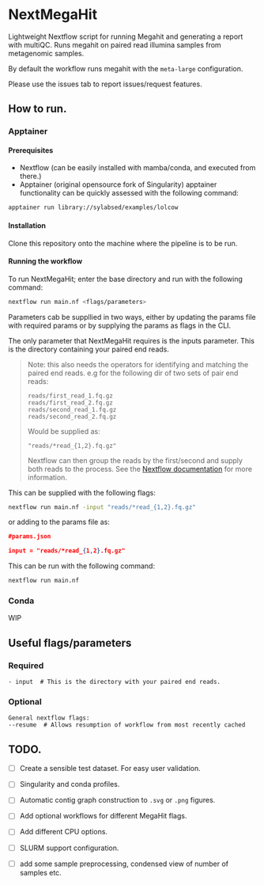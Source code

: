 # NextMegaHit

Lightweight Nextflow script for running Megahit and generating a report with multiQC. 
Runs megahit on paired read illumina samples from metagenomic samples. 

By default the workflow runs megahit with the `meta-large` configuration. 

Please use the issues tab to report issues/request features. 

## How to run. 

### Apptainer

#### Prerequisites

- Nextflow (can be easily installed with mamba/conda, and executed from there.)
- Apptainer (original opensource fork of Singularity)
apptainer functionality can be quickly assessed with the following command:

``` bash 
apptainer run library://sylabsed/examples/lolcow
```
#### Installation

Clone this repository onto the machine where the pipeline is to be run. 


#### Running the workflow

To run NextMegaHit; enter the base directory and run with the following command:

``` bash
nextflow run main.nf <flags/parameters>
```

Parameters cab be suppllied in two ways, either by updating the params file with required params or by supplying the params as flags in the CLI.

The only parameter that NextMegaHit requires is the inputs parameter. This is the directory containing your paired end reads. 

>Note: this also needs the operators for identifying and matching the paired end reads. 
> e.g for the following dir of two sets of pair end reads:
> ``` 
>reads/first_read_1.fq.gz
>reads/first_read_2.fq.gz
>reads/second_read_1.fq.gz
>reads/second_read_2.fq.gz
>```
> Would be supplied as:
> ```
>"reads/*read_{1,2}.fq.gz"
> ```
>Nextflow can then group the reads by the first/second and supply both reads to the process. See the [Nextflow documentation](https://www.nextflow.io/docs/latest/reference/channel.html#fromfilepairs) for more information.


This can be supplied with the following flags:

``` bash
nextflow run main.nf -input "reads/*read_{1,2}.fq.gz"
```
or adding to the params file as:

``` json 
#params.json

input = "reads/*read_{1,2}.fq.gz"
```
This can be run with the following command:
``` bash 
nextflow run main.nf
```



### Conda

WIP

## Useful flags/parameters

### Required

```
- input  # This is the directory with your paired end reads.
```

### Optional

```
General nextflow flags:
--resume  # Allows resumption of workflow from most recently cached 
```

## TODO.

- [ ] Create a sensible test dataset. For easy user validation. 
- [ ] Singularity and conda profiles.
- [ ] Automatic contig graph construction to `.svg` or `.png` figures. 
- [ ] Add optional workflows for different MegaHit flags. 
- [ ] Add different CPU options.
- [ ] SLURM support configuration. 
- [ ] add some sample preprocessing, condensed view of number of samples etc. 

